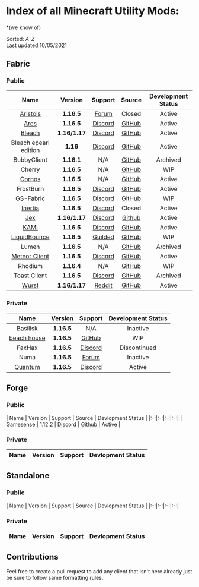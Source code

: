 # Index of all Minecraft Utility Mods:
*(we know of)

Sorted: *A-Z*     
Last updated 10/05/2021

## Fabric

### Public

| Name | Version | Support | Source | Development Status |
|:-:|:-:|:-:|:-:|:-:|
| [Aristois](https://aristois.net/) | **1.16.5** | [Forum](https://discuss.aristois.net/) | Closed | Active |
| [Ares](https://aresclient.org/) | **1.16.5** | [Discord](https://discord.com/invite/GtBgknj) | [GitHub](https://github.com/AresClient/ares) | Active |
| [Bleach](https://bleachhack.github.io) | **1.16/1.17** | [Discord](https://discord.com/invite/b5Wc4nQ) | [GitHub](https://github.com/BleachDrinker420/bleachhack-1.14) | Active |
| Bleach epearl edition | **1.16** | [Discord](https://discord.com/invite/WkdpPZ6) | [GitHub](https://github.com/22s/bleachhack-1.16-epearl-edition) | Active |
| BubbyClient | **1.16.1** | N/A | [GitHub](https://github.com/BubbyRoosh1/BubbyClient-Fabric-1.16) | Archived |
| Cherry | **1.16.5** | N/A | [GitHub](https://github.com/Gav06/Cherry-Client) | WIP |
| [Cornos](https://cornos.cf) | **1.16.5** | N/A | [GitHub](https://github.com/AriliusClient/Cornos) | Active |
| FrostBurn | **1.16.5** | [Discord](https://discord.gg/XkpYgpfHtc) | [GitHub](https://github.com/evaan/FrostBurn) | Active |
| GS-Fabric | **1.16.5** | [Discord](https://discord.gg/xfgPw63) | [GitHub](https://github.com/IUDevman/gamesense-fabric) | WIP |
| [Inertia](https://inertiaclient.com/) | **1.16.5** | [Discord](https://discord.com/invite/ZyMKgSm) | Closed | Active |
| [Jex](https://jexclient.com) | **1.16/1.17** | [Discord](https://discord.gg/6sCnhXuAG6) | [Github](https://github.com/DustinRepo/JexClient-main) | Active
| [KAMI](https://kamiclient.com) | **1.16.5** | [Discord](https://discord.gg/9hvwgeg) | [GitHub](https://github.com/zeroeightysix/KAMI) | Active |
| [LiquidBounce](https://liquidbounce.net) | **1.16.5** | [Guilded](https://www.guilded.gg/CCBlueX) | [GitHub](https://github.com/CCBlueX/LiquidBounce) | WIP |
| Lumen | **1.16.5** | N/A | [GitHub](https://github.com/olliem5/lumen) | Archived |
| [Meteor Client](https://meteorclient.com/) | **1.16.5** | [Discord](https://discord.com/invite/bBGQZvd) | [GitHub](https://github.com/MeteorDevelopment/meteor-client) | Active |
| Rhodium | **1.16.4** | N/A | [GitHub](https://github.com/IUDevman/Rhodium) | WIP |
| Toast Client | **1.16.5** | [Discord](https://discord.gg/YPAUujrrb9) | [GitHub](https://github.com/RemainingToast/toastclient) | Archived |
| [Wurst](https://www.wurstclient.net/) | **1.16/1.17** | [Reddit](https://www.reddit.com/r/WurstClient/) | [GitHub](https://github.com/Wurst-Imperium/Wurst7) | Active |

### Private

| Name | Version | Support | Development Status |
|:-:|:-:|:-:|:-:|
| Basilisk | **1.16.5** | N/A | Inactive |
| [beach house](https://beach-house-development.github.io/website/) |  **1.16.5**  | [GitHub](https://github.com/beach-house-development) | WIP |
| FaxHax | **1.16.5** | [Discord](https://discord.gg/D6XqgbVGFT) | Discontinued |
| Numa |  **1.16.5**  | [Forum](https://numaclient.net/) | Inactive |
| [Quantum](https://quantumclient.org/) |  **1.16.5**  | [Discord](https://discord.gg/DC358waTEZ) | Active |

## Forge

### Public

| Name | Version | Support | Source | Devlopment Status |
|:-:|:-:|:-:|:-:|
| Gamesense | 1.12.2 | [Discord](https://discord.gg/xfgPw63) | [Github](https://github.com/IUDevman/gamesense-client) | Active |

### Private

| Name | Version | Support | Devlopment Status |
|:-:|:-:|:-:|:-:|

## Standalone

### Public

| Name | Version | Support | Source | Devlopment Status |
|:-:|:-:|:-:|:-:|

### Private

| Name | Version | Support | Devlopment Status |
|:-:|:-:|:-:|:-:|

## Contributions  
Feel free to create a pull request to add any client that isn't here already just be sure to follow same formatting rules.
